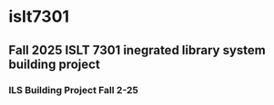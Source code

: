 # islt7301
## Fall 2025 ISLT 7301 inegrated library system building project
### ILS Building Project Fall 2-25
